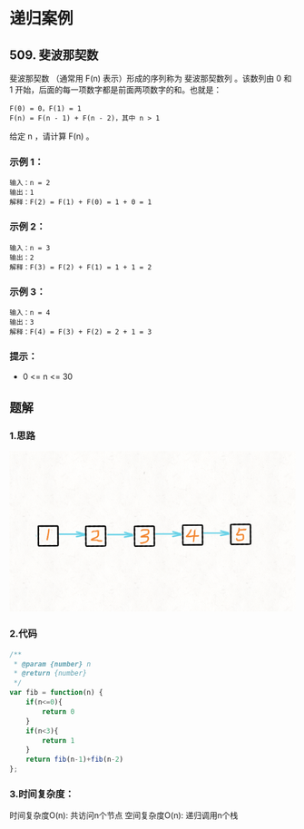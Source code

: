 # 递归案例

## 509. 斐波那契数
斐波那契数 （通常用 F(n) 表示）形成的序列称为 斐波那契数列 。该数列由 0 和 1 开始，后面的每一项数字都是前面两项数字的和。也就是：
```
F(0) = 0，F(1) = 1
F(n) = F(n - 1) + F(n - 2)，其中 n > 1
```
给定 n ，请计算 F(n) 。
 
### 示例 1：
```
输入：n = 2
输出：1
解释：F(2) = F(1) + F(0) = 1 + 0 = 1
```

### 示例 2：
```
输入：n = 3
输出：2
解释：F(3) = F(2) + F(1) = 1 + 1 = 2
```
### 示例 3：
```
输入：n = 4
输出：3
解释：F(4) = F(3) + F(2) = 2 + 1 = 3
```

### 提示：
- 0 <= n <= 30

## 题解
### 1.思路
<img src="../img/递归-an.gif"/>

### 2.代码
```js
/**
 * @param {number} n
 * @return {number}
 */
var fib = function(n) {
    if(n<=0){
        return 0
    }
    if(n<3){
        return 1
    }
    return fib(n-1)+fib(n-2)
};
```

### 3.时间复杂度：

时间复杂度O(n): 共访问n个节点
空间复杂度O(n): 递归调用n个栈

